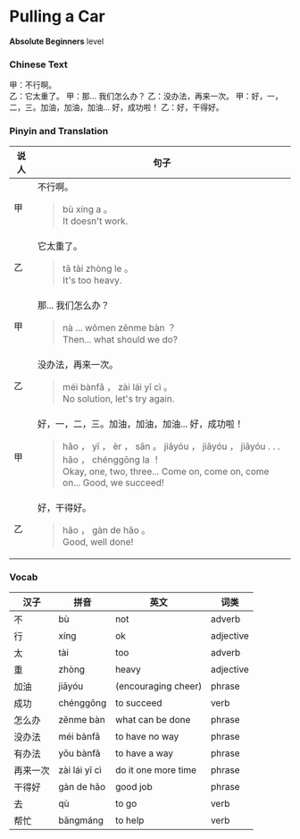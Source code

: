 # Pulling a Car
**Absolute Beginners** level
### Chinese Text
甲：不行啊。<br />乙：它太重了。
甲：那... 我们怎么办？
乙：没办法，再来一次。
甲：好，一，二，三。加油，加油，加油... 好，成功啦！
乙：好，干得好。

### Pinyin and Translation
|说人|句子|
|----|----|
|甲|不行啊。<blockquote>bù xíng a 。<br />It doesn't work.</blockquote>|
|乙|它太重了。<blockquote>tā tài zhòng le 。<br />It's too heavy.</blockquote>|
|甲|那... 我们怎么办？<blockquote>nà ... wǒmen zěnme bàn ？<br />Then... what should we do?</blockquote>|
|乙|没办法，再来一次。<blockquote>méi bànfǎ ， zài lái yī cì 。<br />No solution, let's try again.</blockquote>|
|甲|好，一，二，三。加油，加油，加油... 好，成功啦！<blockquote>hǎo ， yī ， èr ， sān 。 jiāyóu ， jiāyóu ， jiāyóu . . .  hǎo ， chénggōng la ！<br />Okay, one, two, three... Come on, come on, come on... Good, we succeed!</blockquote>|
|乙|好，干得好。<blockquote>hǎo ， gàn de hǎo 。<br />Good, well done!</blockquote>|
### Vocab
|汉子|拼音|英文|词类|
|----|----|----|----|
|不|bù|not|adverb|
|行|xíng|ok|adjective|
|太|tài|too|adverb|
|重|zhòng|heavy|adjective|
|加油|jiāyóu|(encouraging cheer)|phrase|
|成功|chénggōng|to succeed|verb|
|怎么办|zěnme bàn|what can be done|phrase|
|没办法|méi bànfǎ|to have no way|phrase|
|有办法|yǒu bànfǎ|to have a way|phrase|
|再来一次|zài lái yī cì|do it one more time|phrase|
|干得好|gàn de hǎo|good job|phrase|
|去|qù|to go|verb|
|帮忙|bāngmáng|to help|verb|